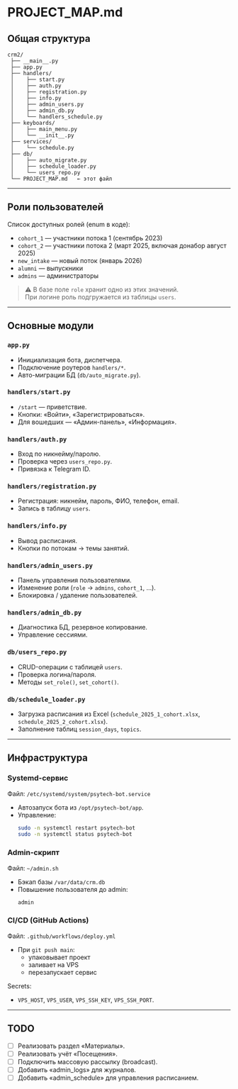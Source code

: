 # PROJECT_MAP.md

## Общая структура
```
crm2/
 ├── __main__.py
 ├── app.py
 ├── handlers/
 │    ├── start.py
 │    ├── auth.py
 │    ├── registration.py
 │    ├── info.py
 │    ├── admin_users.py
 │    ├── admin_db.py
 │    └── handlers_schedule.py
 ├── keyboards/
 │    ├── main_menu.py
 │    └── __init__.py
 ├── services/
 │    └── schedule.py
 ├── db/
 │    ├── auto_migrate.py
 │    ├── schedule_loader.py
 │    └── users_repo.py
 └── PROJECT_MAP.md   ← этот файл
```

---

## Роли пользователей
Список доступных ролей (enum в коде):  
- `cohort_1` — участники потока 1 (сентябрь 2023)  
- `cohort_2` — участники потока 2 (март 2025, включая донабор август 2025)  
- `new_intake` — новый поток (январь 2026)  
- `alumni` — выпускники  
- `admins` — администраторы  

> ⚠️ В базе поле `role` хранит одно из этих значений.  
> При логине роль подгружается из таблицы `users`.

---

## Основные модули

### `app.py`
- Инициализация бота, диспетчера.
- Подключение роутеров `handlers/*`.
- Авто-миграции БД (`db/auto_migrate.py`).

### `handlers/start.py`
- `/start` — приветствие.
- Кнопки: «Войти», «Зарегистрироваться».
- Для вошедших — «Админ-панель», «Информация».

### `handlers/auth.py`
- Вход по никнейму/паролю.
- Проверка через `users_repo.py`.
- Привязка к Telegram ID.

### `handlers/registration.py`
- Регистрация: никнейм, пароль, ФИО, телефон, email.
- Запись в таблицу `users`.

### `handlers/info.py`
- Вывод расписания.
- Кнопки по потокам → темы занятий.

### `handlers/admin_users.py`
- Панель управления пользователями.
- Изменение роли (`role` → `admins`, `cohort_1`, …).
- Блокировка / удаление пользователей.

### `handlers/admin_db.py`
- Диагностика БД, резервное копирование.
- Управление сессиями.

### `db/users_repo.py`
- CRUD-операции с таблицей `users`.
- Проверка логина/пароля.
- Методы `set_role()`, `set_cohort()`.

### `db/schedule_loader.py`
- Загрузка расписания из Excel (`schedule_2025_1_cohort.xlsx`, `schedule_2025_2_cohort.xlsx`).
- Заполнение таблиц `session_days`, `topics`.

---

## Инфраструктура

### Systemd-сервис
Файл: `/etc/systemd/system/psytech-bot.service`  
- Автозапуск бота из `/opt/psytech-bot/app`.  
- Управление:  
  ```bash
  sudo -n systemctl restart psytech-bot
  sudo -n systemctl status psytech-bot
  ```

### Admin-скрипт
Файл: `~/admin.sh`  
- Бэкап базы `/var/data/crm.db`  
- Повышение пользователя до admin:  
  ```bash
  admin
  ```

### CI/CD (GitHub Actions)
Файл: `.github/workflows/deploy.yml`  
- При `git push main`:  
  - упаковывает проект  
  - заливает на VPS  
  - перезапускает сервис  

Secrets:
- `VPS_HOST`, `VPS_USER`, `VPS_SSH_KEY`, `VPS_SSH_PORT`.

---

## TODO
- [ ] Реализовать раздел «Материалы».  
- [ ] Реализовать учёт «Посещения».  
- [ ] Подключить массовую рассылку (broadcast).  
- [ ] Добавить «admin_logs» для журналов.  
- [ ] Добавить «admin_schedule» для управления расписанием.
